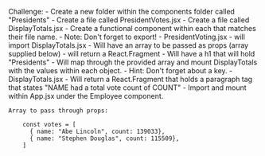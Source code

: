 Challenge:
    - Create a new folder within the components folder called "Presidents"
      - Create a file called PresidentVotes.jsx
      - Create a file called DisplayTotals.jsx
    - Create a functional component within each that matches their file name.
      - Note: Don't forget to export!
      - PresidentVoting.jsx 
      - will import DisplayTotals.jsx
      - Will have an array to be passed as props (array supplied below)
      - will return a React.Fragment
        - Will have a h1 that will hold "Presidents"
        - Will map through the provided array and mount DisplayTotals with the values within each object.
          - Hint: Don't forget about a key.
          - DisplayTotals.jsx
      - Will return a React.Fragment that holds a paragraph tag that states "NAME had a total vote count of COUNT"
    - Import and mount within App.jsx under the Employee component.

    Array to pass through props:
```
    const votes = [
      { name: "Abe Lincoln", count: 139033},
      { name: "Stephen Douglas", count: 115509},
    ]
```